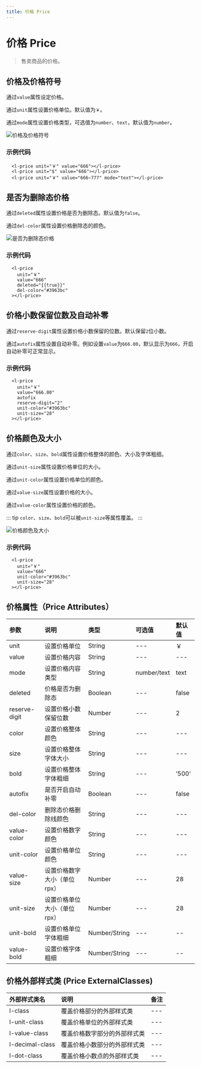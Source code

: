 ```yaml
---
title: 价格 Price
---
```


# <H2Icon /> 价格 Price

> 售卖商品的价格。

## 价格及价格符号

通过`value`属性设定价格。

通过`unit`属性设置价格单位。默认值为`￥`。

通过`mode`属性设置价格类型，可选值为`number`、`text`，默认值为`number`。

![价格及价格符号](https://imglf6.nosdn0.126.net/img/RW5CNXdoVFJDVmlreHhiN2hqR1AvWFhjMzJFVnhtTFM5YmlRWmw3NTZoQmNreElnQmc0OGpBPT0.jpg?imageView&thumbnail=500x0&quality=96&stripmeta=0&type=jpg)

### 示例代码

```wxml
  <l-price unit="￥" value="666"></l-price>
  <l-price unit="$" value="666"></l-price>
  <l-price unit="￥" value="666~777" mode="text"></l-price>
```

## 是否为删除态价格

通过`deleted`属性设置价格是否为删除态。默认值为`false`。

通过`del-color`属性设置价格删除态的颜色。

![是否为删除态价格](https://imglf5.nosdn0.126.net/img/RW5CNXdoVFJDVmlreHhiN2hqR1AvWVRrandXYnRQN1BPMzY1S0pkc2M4WXBCKy9jdnkyTCtBPT0.png?imageView&thumbnail=500x0&quality=96&stripmeta=0)

### 示例代码

```wxml
  <l-price 
    unit="￥"
    value="666"
    deleted="{{true}}"
    del-color="#3963bc"
  ></l-price>
```

## 价格小数保留位数及自动补零

通过`reserve-digit`属性设置价格小数保留的位数。默认保留`2`位小数。

通过`autofix`属性设置自动补零。例如设置`value`为`666.00`，默认显示为`666`，开启自动补零可正常显示。

### 示例代码

```wxml
  <l-price 
    unit="￥"
    value="666.00"
    autofix
    reserve-digit="2"
    unit-color="#3963bc"
    unit-size="28"
  ></l-price>
```

## 价格颜色及大小

通过`color`、`size`、`bold`属性设置价格整体的颜色、大小及字体粗细。

通过`unit-size`属性设置价格单位的大小。

通过`unit-color`属性设置价格单位的颜色。

通过`value-size`属性设置价格的大小。

通过`value-color`属性设置价格的颜色。

::: tip
`color`、`size`、`bold`可以被`unit-size`等属性覆盖。
:::

![价格颜色及大小](https://imglf6.nosdn0.126.net/img/RW5CNXdoVFJDVmlreHhiN2hqR1AvWFhjMzJFVnhtTFM5YmlRWmw3NTZoQmNreElnQmc0OGpBPT0.jpg?imageView&thumbnail=500x0&quality=96&stripmeta=0&type=jpg)

### 示例代码

```wxml
  <l-price 
    unit="￥"
    value="666"
    unit-color="#3963bc"
    unit-size="28"
  ></l-price>
```

## 价格属性（Price Attributes）

| 参数   | 说明 | 类型 | 可选值 | 默认值 |  
|:----|:----|:----|:----|:----|
| unit | 设置价格单位 | String | --- | ￥ |
| value | 设置价格内容 | String | --- | --- |
| mode | 设置价格内容类型 | String | number/text | text |
| deleted | 价格是否为删除态 | Boolean | --- | false |
| reserve-digit | 设置价格小数保留位数 | Number | --- | 2 |
| color | 设置价格整体颜色 | String | --- | --- |
| size | 设置价格整体字体大小 | String | --- | --- |
| bold | 设置价格整体字体粗细  | String | --- | ’500‘ |
| autofix | 是否开启自动补零 | Boolean | --- | false |
| del-color | 删除态价格删除线颜色 | String | --- | --- |
| value-color | 设置价格数字颜色 | String | --- | --- |
| unit-color | 设置价格单位颜色 | String | --- | --- |
| value-size | 设置价格数字大小（单位rpx） | Number | --- | 28 |
| unit-size | 设置价格单位大小（单位rpx） | Number | --- | 28 |
| unit-bold | 设置价格单位字体粗细 | Number/String | --- | -- |
| value-bold | 设置价格字体粗细 | Number/String | --- | -- |

## 价格外部样式类 (Price ExternalClasses)

| 外部样式类名    | 说明    | 备注 |
| :--------- | :----------------- | :----- |
| l-class | 覆盖价格部分的外部样式类 | --- |
| l-unit-class | 覆盖价格单位的外部样式类 | --- |
| l-value-class | 覆盖价格数字部分的外部样式类 | --- |
| l-decimal-class | 覆盖价格小数部分的外部样式类 | --- |
| l-dot-class | 覆盖价格小数点的外部样式类 | --- |

<RightMenu />